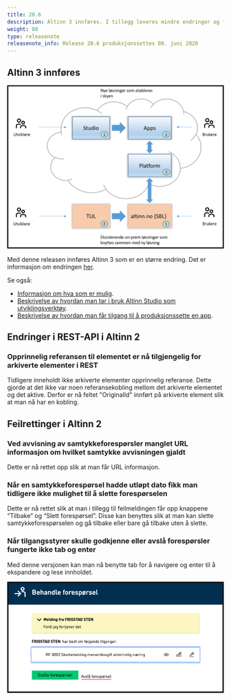 ```yaml
---
title: 20.6
description: Altinn 3 innføres. I tillegg leveres mindre endringer og feilrettinger.
weight: 80
type: releasenote
releasenote_info: Release 20.6 produksjonssettes 08. juni 2020
--- 
```


## Altinn 3 innføres

![Altinn 3](treNull.png "Altinn 3")

Med denne releasen innføres Altinn 3 som er en større endring. Det er informasjon om endringen [her](../../../roadmap/2020/#altinn-3).

Se også:

- [Informasjon om hva som er mulig](https://altinndigital.no/altinn-studio/#possibilities).
- [Beskrivelse av hvordan man tar i bruk Altinn Studio som utviklingsverktøy](../../../../altinn-studio/first-time-setup).
- [Beskrivelse av hvordan man får tilgang til å produksjonssette en app](../../../../altinn-studio/deploy-maintain).

## Endringer i REST-API i Altinn 2

### Opprinnelig referansen til elementet er nå tilgjengelig for arkiverte elementer i REST

Tidligere inneholdt ikke arkiverte elementer opprinnelig referanse. Dette gjorde at det ikke var noen
referansekobling mellom det arkiverte elementet og det aktive. Derfor er nå feltet "OriginalId" innført på arkiverte element slik at man nå har en kobling.

## Feilrettinger i Altinn 2

### Ved avvisning av samtykkeforespørsler manglet URL informasjon om hvilket samtykke avvisningen gjaldt

Dette er nå rettet opp slik at man får URL informasjon.

### Når en samtykkeforespørsel hadde utløpt dato fikk man tidligere ikke mulighet til å slette forespørselen

Dette er nå rettet slik at man i tillegg til feilmeldingen får opp knappene “Tilbake” og “Slett forespørsel”. Disse kan benyttes slik at man kan slette samtykkeforespørselen og gå tilbake eller bare gå tilbake uten å slette.

### Når tilgangsstyrer skulle godkjenne eller avslå forespørsler fungerte ikke tab og enter

Med denne versjonen kan man nå benytte tab for å navigere og enter til å ekspandere og lese innholdet.

![Tabbing virket ikke her](DelegeringsBeskrivelse.png "Tab kan nå benyttes for navigering")
